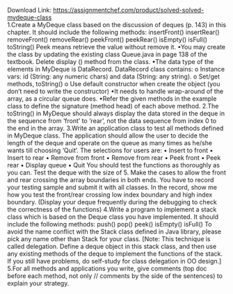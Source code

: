 Download Link: https://assignmentchef.com/product/solved-solved-mydeque-class
<br>
1.Create a MyDeque class based on the discussion of deques (p. 143) in this chapter. It should include the following methods: insertFront() insertRear() removeFront() removeRear() peekFront() peekRear() isEmpty() isFull() toString() Peek means retrieve the value without remove it. •You may create the class by updating the existing class Queue.java in page 138 of the textbook. Delete display () method from the class. •The data type of the elements in MyDeque is DataRecord. DataRecord class contains: o Instance vars: id (String: any numeric chars) and data (String: any string). o Set/get methods, toString() o Use default constructor when create the object (you don’t need to write the constructor) •It needs to handle wrap-around of the array, as a circular queue does. •Refer the given methods in the example class to define the signature (method head) of each above method. 2.The toString() in MyDeque should always display the data stored in the deque in the sequence from ‘front’ to ‘rear’, not the data sequence from index 0 to the end in the array. 3.Write an application class to test all methods defined in MyDeque class. The application should allow the user to decide the length of the deque and operate on the queue as many times as he/she wants till choosing ‘Quit’. The selections for users are: • Insert to front • Insert to rear • Remove from front • Remove from rear • Peek front • Peek rear • Display queue • Quit You should test the functions as thoroughly as you can. Test the deque with the size of 5. Make the cases to allow the front and rear crossing the array boundaries in both ends. You have to record your testing sample and submit it with all classes. In the record, show me how you test the front/rear crossing low index boundary and high index boundary. (Display your deque frequently during the debugging to check the correctness of the functions) 4.Write a program to implement a stack class which is based on the Deque class you have implemented. It should include the following methods: push() pop() peek() isEmpty() isFull() To avoid the name conflict with the Stack class defined in Java library, please pick any name other than Stack for your class. [Note: This technique is called delegation. Define a deque object in this stack class, and then use any existing methods of the deque to implement the functions of the stack. If you still have problems, do self-study for class delegation in OO design.] 5.For all methods and applications you write, give comments (top doc before each method, not only // comments by the side of the sentences) to explain your strategy.